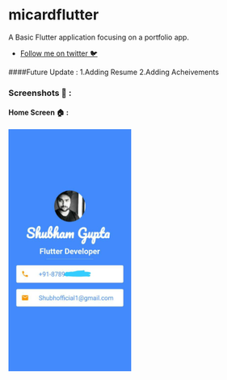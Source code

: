 # micardflutter

A Basic Flutter application focusing on a portfolio app.
- [Follow me on twitter 🐦 ](https://twitter.com/shubhofficial0)

####Future Update :
1.Adding Resume 
2.Adding Acheivements

### Screenshots 📸 :

#### Home Screen 🏠 :

<img src="screenshot1.jpg" height="480px">

